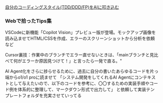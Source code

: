 []()
[]()
[]()
[]()
[]()
[]()
[]()
[]()
[]()
[]()
[]()
[]()
[自分のコーディングスタイル(TDD/DDD/FP)をAIに叩き込む](https://zenn.dev/mizchi/articles/ai-ddd-tdd-prompt)

### Webで拾ったTips集

VSCodeに新機能「Copilot Vision」プレビュー版が登場。モックアップ画像を読み込ませてHTML/CSSを作成、エラーのスクリーンショットから分析を依頼など

Cursor裏技：作業中のブランチでエラー直せないときは、「mainブランチと見比べて何がエラーか原因見つけて！」と言ったら一発で直る。"

AI Agent化をさらに捗らせるために、過去に自分の書いたあらゆるコードを片っ端からo1/o1 proに読ませて
「システム開発をしてくれるAI Agentにコンテキストとして与えたいので、以下のコードを参考に、〇〇するための実装手順やコード例を体系的に整理して、マークダウン形式で出力して」
と依頼して実装テンプレートフォルダを充実させていってる

